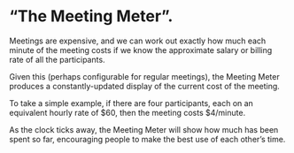 # “The Meeting Meter”.

Meetings are expensive, and we can work out exactly how
much each minute of the meeting costs if we know the approximate salary
or billing rate of all the participants.

Given this (perhaps configurable for regular meetings),
the Meeting Meter produces a constantly-updated display of the current cost 
of the meeting.

To take a simple example,
if there are four participants,
  each on an equivalent hourly rate of $60,
  then the meeting costs $4/minute.

As the clock ticks away,
the Meeting Meter will show how much has been spent so far,
encouraging people to make the best use of each other’s time.
